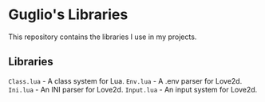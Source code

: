# Guglio's Libraries

This repository contains the libraries I use in my projects.

## Libraries
`Class.lua` - A class system for Lua.
`Env.lua` - A .env parser for Love2d.
`Ini.lua` - An INI parser for Love2d.
`Input.lua` - An input system for Love2d.